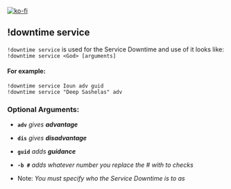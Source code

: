 [![ko-fi](https://ko-fi.com/img/githubbutton_sm.svg)](https://ko-fi.com/D1D71UZEM)
## !downtime service
`!downtime service` is used for the Service Downtime and use of it looks like: `!downtime service <God> [arguments]`

#### For example:
`!downtime service Ioun adv guid`  
`!downtime service "Deep Sashelas" adv`  

### Optional Arguments:

- **`adv`**     *gives **advantage***
- **`dis`**     *gives **disadvantage***
- **`guid`**    *adds **guidance***
- **`-b #`**    *adds whatever number you replace the # with to checks*

- Note: *You must specify who the Service Downtime is to as <god>*

